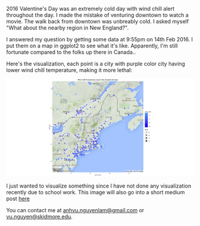 2016 Valentine's Day was an extremely cold day with wind chill alert throughout the day. I made the mistake of venturing downtown to watch a movie. The walk back from downtown was unbreably cold. I asked myself "What about the nearby region in New England?".

I answered my question by getting some data at 9:55pm on 14th Feb 2016. I put them on a map in ggplot2 to see what it's like. Apparently, I'm still fortunate compared to the folks up there in Canada..

Here's the visualization, each point is a city with purple color city having lower wind chill temperature, making it more lethal:

![Cold Weather in New England](https://github.com/nlavee/NewEnglandCold/blob/master/extremeWeather/weather.jpeg)

I just wanted to visualize something since I have not done any visualization recently due to school work. This image will also go into a short medium post [here]() 

You can contact me at [anhvu.nguyenlam@gmail.com](mailto:anhvu.nguyenlam@gmail.com) or [vu.nguyen@skidmore.edu](mailto:vu.nguyen@skidmore.edu).
